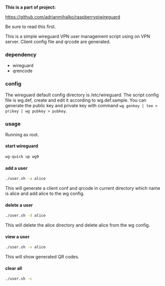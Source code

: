 **This is a part of project:**

https://github.com/adrianmihalko/raspberrypiwireguard

Be sure to read this first.




This is a simple wireguard VPN user management script using on VPN server.
Client config file and qrcode are generated.



### dependency

* wireguard
* qrencode

### config
The wireguard default config directory is /etc/wireguard.
The script config file is wg.def, create and edit it according to wg.def.sample.
You can generate the public key and private key with command `wg genkey | tee > prikey | wg pubkey > pubkey`.

### usage

Running as root.

#### start wireguard

```bash
wg-quick up wg0
```

#### add a user

```bash
./user.sh -a alice
```

This will generate a client conf and qrcode in current directory which name is alice
and add alice to the wg config.

#### delete a user

```bash
./user.sh -d alice
```
This will delete the alice directory and delete alice from the wg config.

#### view a user

```bash
./user.sh -v alice
```
This will show generated QR codes.


#### clear all

```bash
./user.sh -c
```
